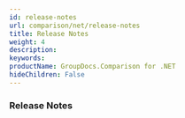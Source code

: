 ```yaml
---
id: release-notes
url: comparison/net/release-notes
title: Release Notes
weight: 4
description: 
keywords: 
productName: GroupDocs.Comparison for .NET
hideChildren: False
---
```

### Release Notes
